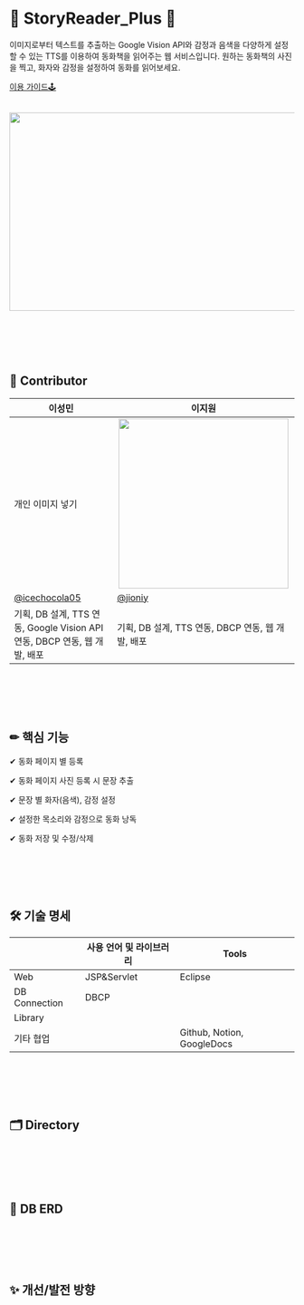 
# 📖 StoryReader_Plus 📖
이미지로부터 텍스트를 추출하는 Google Vision API와 감정과 음색을 다양하게 설정할 수 있는 TTS를 이용하여 동화책을 읽어주는 웹 서비스입니다. 
원하는 동화책의 사진을 찍고, 화자와 감정을 설정하여 동화를 읽어보세요.

[이용 가이드🕹](https://www.notion.so/4aff97ea916a468c9fa8bf2f8122e521)
<br></br>
<div align="center"><img src="https://user-images.githubusercontent.com/68148196/181388234-f6bd1dcb-e5ef-4d8f-8959-5a483f62a67b.png" width=700 height=350></div>


<br></br>
<br></br>

## 🚀 Contributor
| 이성민 | 이지원 |
| ------ | ------ |
| 개인 이미지 넣기 | <div align="center"><img src="https://user-images.githubusercontent.com/68148196/181294932-e130fac7-02ef-416d-a879-96dae785a061.png" width=300 height=300 ></div> |
| [@icechocola05](https://github.com/icechocola05) | [@jioniy](https://github.com/jioniy) |
| 기획, DB 설계, TTS 연동, Google Vision API 연동, DBCP 연동, 웹 개발, 배포 | 기획, DB 설계, TTS 연동, DBCP 연동, 웹 개발, 배포 |

<br></br>
<br></br>

## ✏ 핵심 기능 
✔ 동화 페이지 별 등록

✔ 동화 페이지 사진 등록 시 문장 추출

✔ 문장 별 화자(음색), 감정 설정

✔ 설정한 목소리와 감정으로 동화 낭독

✔ 동화 저장 및 수정/삭제

<!--
✔ 동화 페이지 별 등록<br></br>
  <div align="center"><img src="https://user-images.githubusercontent.com/68148196/181300809-b4932745-9b32-465e-a66b-eda3b5253530.jpg" width=500 height=280></div>
  <br></br>
✔ 동화 페이지 사진 등록 시 동화 문장 추출<br></br>
  <div align="center"><img src="https://user-images.githubusercontent.com/68148196/181298046-6514b30d-d570-4e5d-8a66-a10cb1b92d09.jpg" width=650 height=250></div>
  <br></br>
✔ 문장 별 화자, 음색, 감정 설정<br></br>
  <div align="center"><img src="https://user-images.githubusercontent.com/68148196/181298754-ab323e21-56d7-4eb3-9623-0567ba5d9d76.jpg" width=500 height=230>
  <img src="https://user-images.githubusercontent.com/68148196/181298792-dde394ef-ef40-423f-8886-e95ea2bb9394.jpg" width=500 height=230></div>
  <br></br>
✔ 설정한 목소리와 감정으로 동화 낭독<br></br>
  <div align="center"><img src="https://user-images.githubusercontent.com/68148196/181299610-e29817f1-5ffa-4a9b-bd0c-245cc8a04d0a.jpg" width=650 height=250></div>
  <br></br>
✔ 동화 저장 및 수정/삭제<br></br>
  <div align="center"><img src="https://user-images.githubusercontent.com/68148196/181301904-e0d227b1-2899-48eb-8908-2de5efd68a87.jpg" width=600 height=200></div>
-->
<br></br>
<br></br>

## 🛠 기술 명세
|  | 사용 언어 및 라이브러리 | Tools |
| ------ | ------ | ------ |
| Web | JSP&Servlet | Eclipse |
| DB Connection | DBCP |  |
| Library |  |  |
| 기타 협업 |  | Github, Notion, GoogleDocs |

<br></br>
<br></br>

## 🗂 Directory

<br></br>
<br></br>

##  📅 DB ERD

<br></br>
<br></br>

##  ✨ 개선/발전 방향



